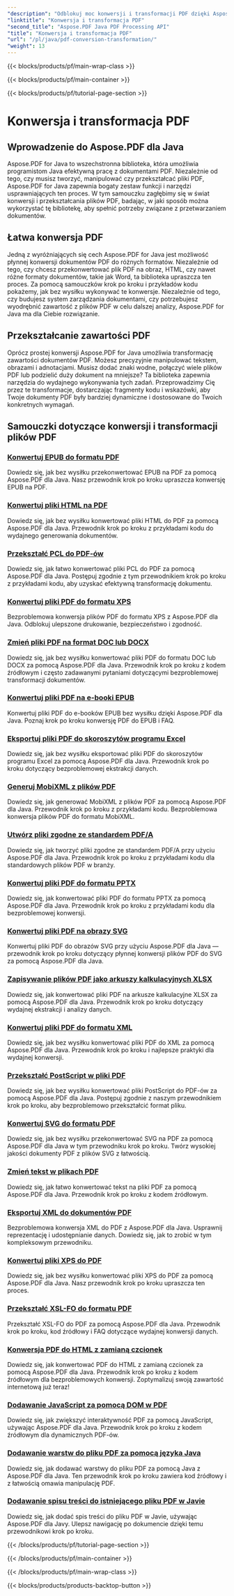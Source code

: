 ```yaml
---
"description": "Odblokuj moc konwersji i transformacji PDF dzięki Aspose.PDF dla Java - kompleksowe samouczki dla programistów. Popraw swoje umiejętności przetwarzania PDF już dziś!"
"linktitle": "Konwersja i transformacja PDF"
"second_title": "Aspose.PDF Java PDF Processing API"
"title": "Konwersja i transformacja PDF"
"url": "/pl/java/pdf-conversion-transformation/"
"weight": 13
---
```


{{< blocks/products/pf/main-wrap-class >}}

{{< blocks/products/pf/main-container >}}

{{< blocks/products/pf/tutorial-page-section >}}

# Konwersja i transformacja PDF


## Wprowadzenie do Aspose.PDF dla Java

Aspose.PDF for Java to wszechstronna biblioteka, która umożliwia programistom Java efektywną pracę z dokumentami PDF. Niezależnie od tego, czy musisz tworzyć, manipulować czy przekształcać pliki PDF, Aspose.PDF for Java zapewnia bogaty zestaw funkcji i narzędzi usprawniających ten proces. W tym samouczku zagłębimy się w świat konwersji i przekształcania plików PDF, badając, w jaki sposób można wykorzystać tę bibliotekę, aby spełnić potrzeby związane z przetwarzaniem dokumentów.

## Łatwa konwersja PDF

Jedną z wyróżniających się cech Aspose.PDF for Java jest możliwość płynnej konwersji dokumentów PDF do różnych formatów. Niezależnie od tego, czy chcesz przekonwertować plik PDF na obraz, HTML, czy nawet różne formaty dokumentów, takie jak Word, ta biblioteka upraszcza ten proces. Za pomocą samouczków krok po kroku i przykładów kodu pokażemy, jak bez wysiłku wykonywać te konwersje. Niezależnie od tego, czy budujesz system zarządzania dokumentami, czy potrzebujesz wyodrębnić zawartość z plików PDF w celu dalszej analizy, Aspose.PDF for Java ma dla Ciebie rozwiązanie.

## Przekształcanie zawartości PDF

Oprócz prostej konwersji Aspose.PDF for Java umożliwia transformację zawartości dokumentów PDF. Możesz precyzyjnie manipulować tekstem, obrazami i adnotacjami. Musisz dodać znaki wodne, połączyć wiele plików PDF lub podzielić duży dokument na mniejsze? Ta biblioteka zapewnia narzędzia do wydajnego wykonywania tych zadań. Przeprowadzimy Cię przez te transformacje, dostarczając fragmenty kodu i wskazówki, aby Twoje dokumenty PDF były bardziej dynamiczne i dostosowane do Twoich konkretnych wymagań.

## Samouczki dotyczące konwersji i transformacji plików PDF
### [Konwertuj EPUB do formatu PDF](./convert-epub-to-pdf-format/)
Dowiedz się, jak bez wysiłku przekonwertować EPUB na PDF za pomocą Aspose.PDF dla Java. Nasz przewodnik krok po kroku upraszcza konwersję EPUB na PDF.
### [Konwertuj pliki HTML na PDF](./convert-html-to-pdf-files/)
Dowiedz się, jak bez wysiłku konwertować pliki HTML do PDF za pomocą Aspose.PDF dla Java. Przewodnik krok po kroku z przykładami kodu do wydajnego generowania dokumentów.
### [Przekształć PCL do PDF-ów](./transform-pcl-to-pdfs/)
Dowiedz się, jak łatwo konwertować pliki PCL do PDF za pomocą Aspose.PDF dla Java. Postępuj zgodnie z tym przewodnikiem krok po kroku z przykładami kodu, aby uzyskać efektywną transformację dokumentu.
### [Konwertuj pliki PDF do formatu XPS](./convert-pdfs-to-xps-format/)
Bezproblemowa konwersja plików PDF do formatu XPS z Aspose.PDF dla Java. Odblokuj ulepszone drukowanie, bezpieczeństwo i zgodność.
### [Zmień pliki PDF na format DOC lub DOCX](./change-pdfs-to-doc-or-docx-format/)
Dowiedz się, jak bez wysiłku konwertować pliki PDF do formatu DOC lub DOCX za pomocą Aspose.PDF dla Java. Przewodnik krok po kroku z kodem źródłowym i często zadawanymi pytaniami dotyczącymi bezproblemowej transformacji dokumentów.
### [Konwertuj pliki PDF na e-booki EPUB](./convert-pdfs-to-epub-ebooks/)
Konwertuj pliki PDF do e-booków EPUB bez wysiłku dzięki Aspose.PDF dla Java. Poznaj krok po kroku konwersję PDF do EPUB i FAQ.
### [Eksportuj pliki PDF do skoroszytów programu Excel](./export-pdfs-to-excel-workbooks/)
Dowiedz się, jak bez wysiłku eksportować pliki PDF do skoroszytów programu Excel za pomocą Aspose.PDF dla Java. Przewodnik krok po kroku dotyczący bezproblemowej ekstrakcji danych.
### [Generuj MobiXML z plików PDF](./generate-mobixml-from-pdfs/)
Dowiedz się, jak generować MobiXML z plików PDF za pomocą Aspose.PDF dla Java. Przewodnik krok po kroku z przykładami kodu. Bezproblemowa konwersja plików PDF do formatu MobiXML.
### [Utwórz pliki zgodne ze standardem PDF/A](./create-pdfa-compliant-files/)
Dowiedz się, jak tworzyć pliki zgodne ze standardem PDF/A przy użyciu Aspose.PDF dla Java. Przewodnik krok po kroku z przykładami kodu dla standardowych plików PDF w branży.
### [Konwertuj pliki PDF do formatu PPTX](./convert-pdfs-to-pptx-format/)
Dowiedz się, jak konwertować pliki PDF do formatu PPTX za pomocą Aspose.PDF dla Java. Przewodnik krok po kroku z przykładami kodu dla bezproblemowej konwersji.
### [Konwertuj pliki PDF na obrazy SVG](./convert-pdfs-to-svg-images/)
Konwertuj pliki PDF do obrazów SVG przy użyciu Aspose.PDF dla Java — przewodnik krok po kroku dotyczący płynnej konwersji plików PDF do SVG za pomocą Aspose.PDF dla Java.
### [Zapisywanie plików PDF jako arkuszy kalkulacyjnych XLSX](./save-pdfs-as-xlsx-spreadsheets/)
Dowiedz się, jak konwertować pliki PDF na arkusze kalkulacyjne XLSX za pomocą Aspose.PDF dla Java. Przewodnik krok po kroku dotyczący wydajnej ekstrakcji i analizy danych.
### [Konwertuj pliki PDF do formatu XML](./convert-pdfs-to-xml-format/)
Dowiedz się, jak bez wysiłku konwertować pliki PDF do XML za pomocą Aspose.PDF dla Java. Przewodnik krok po kroku i najlepsze praktyki dla wydajnej konwersji.
### [Przekształć PostScript w pliki PDF](./turn-postscript-into-pdf-files/)
Dowiedz się, jak bez wysiłku konwertować pliki PostScript do PDF-ów za pomocą Aspose.PDF dla Java. Postępuj zgodnie z naszym przewodnikiem krok po kroku, aby bezproblemowo przekształcić format pliku.
### [Konwertuj SVG do formatu PDF](./convert-svg-to-pdf-format/)
Dowiedz się, jak bez wysiłku przekonwertować SVG na PDF za pomocą Aspose.PDF dla Java w tym przewodniku krok po kroku. Twórz wysokiej jakości dokumenty PDF z plików SVG z łatwością.
### [Zmień tekst w plikach PDF](./change-text-to-pdf-files/)
Dowiedz się, jak łatwo konwertować tekst na pliki PDF za pomocą Aspose.PDF dla Java. Przewodnik krok po kroku z kodem źródłowym.
### [Eksportuj XML do dokumentów PDF](./export-xml-to-pdf-documents/)
Bezproblemowa konwersja XML do PDF z Aspose.PDF dla Java. Usprawnij reprezentację i udostępnianie danych. Dowiedz się, jak to zrobić w tym kompleksowym przewodniku.
### [Konwertuj pliki XPS do PDF](./convert-xps-to-pdf-files/)
Dowiedz się, jak bez wysiłku konwertować pliki XPS do PDF za pomocą Aspose.PDF dla Java. Nasz przewodnik krok po kroku upraszcza ten proces.
### [Przekształć XSL-FO do formatu PDF](./transform-xsl-fo-to-pdf-format/)
Przekształć XSL-FO do PDF za pomocą Aspose.PDF dla Java. Przewodnik krok po kroku, kod źródłowy i FAQ dotyczące wydajnej konwersji danych.
### [Konwersja PDF do HTML z zamianą czcionek](./convert-pdf-to-html-with-font-substitution/)
Dowiedz się, jak konwertować PDF do HTML z zamianą czcionek za pomocą Aspose.PDF dla Java. Przewodnik krok po kroku z kodem źródłowym dla bezproblemowych konwersji. Zoptymalizuj swoją zawartość internetową już teraz!
### [Dodawanie JavaScript za pomocą DOM w PDF](./adding-javascript-using-dom-in-pdf/)
Dowiedz się, jak zwiększyć interaktywność PDF za pomocą JavaScript, używając Aspose.PDF dla Java. Przewodnik krok po kroku z kodem źródłowym dla dynamicznych PDF-ów.
### [Dodawanie warstw do pliku PDF za pomocą języka Java](./add-layers-to-pdf-file-using-java/)
Dowiedz się, jak dodawać warstwy do pliku PDF za pomocą Java z Aspose.PDF dla Java. Ten przewodnik krok po kroku zawiera kod źródłowy i z łatwością omawia manipulację PDF.
### [Dodawanie spisu treści do istniejącego pliku PDF w Javie](./add-table-of-contents-to-existing-pdf-in-java/)
Dowiedz się, jak dodać spis treści do pliku PDF w Javie, używając Aspose.PDF dla Javy. Ulepsz nawigację po dokumencie dzięki temu przewodnikowi krok po kroku.

{{< /blocks/products/pf/tutorial-page-section >}}

{{< /blocks/products/pf/main-container >}}

{{< /blocks/products/pf/main-wrap-class >}}

{{< blocks/products/products-backtop-button >}}